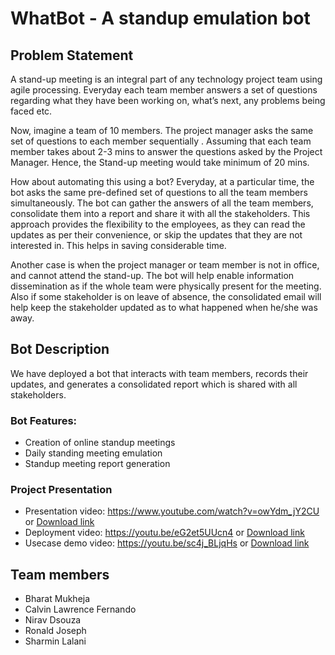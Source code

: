 # WhatBot - A standup emulation bot

## **Problem Statement**

A stand-up meeting is an integral part of any technology project team using agile processing. Everyday each team member  answers a set of questions regarding what they have been working on, what’s next, any problems being faced etc. 

Now, imagine a team of 10 members. The project manager asks the same set of questions to each member sequentially . Assuming that each team member takes about 2-3 mins to answer the questions asked by the Project Manager. Hence, the Stand-up meeting would take minimum of 20 mins. 

How about automating this using a bot? Everyday, at a particular time, the bot asks the same pre-defined set of questions to all the team members simultaneously. The bot can gather the answers of all the team members, consolidate them into a report and share it with all the stakeholders. This approach provides the flexibility to the employees, as they can read the updates as per their convenience, or skip the updates that they are not interested in. This helps in saving considerable time.

Another case is when the project manager or team member is not in office, and cannot attend the stand-up. The bot will help enable information dissemination as if the whole team were physically present for the meeting. Also if some stakeholder is on leave of absence, the consolidated email will help keep the stakeholder updated as to what happened when he/she was away.


## **Bot Description**

We have deployed a bot that interacts with team members, records their updates, and generates a consolidated report which is shared with all stakeholders.

### Bot Features:
* Creation of online standup meetings  
* Daily standing meeting emulation  
* Standup meeting report generation  

### Project Presentation
* Presentation video: https://www.youtube.com/watch?v=owYdm_jY2CU or [Download link](/Milestone%205%20REPORT/Whatbot_Demo.mp4)
* Deployment video: https://youtu.be/eG2et5UUcn4 or [Download link](Milestone%204%20DEPLOY/WhatBot_Deployment.mp4)
* Usecase demo video: https://youtu.be/sc4j_BLjqHs or [Download link](Milestone%204%20DEPLOY/WhatBot_UseCaseDemo.mp4)


## Team members
* Bharat Mukheja          
* Calvin Lawrence Fernando
* Nirav Dsouza            
* Ronald Joseph           
* Sharmin Lalani            

  


